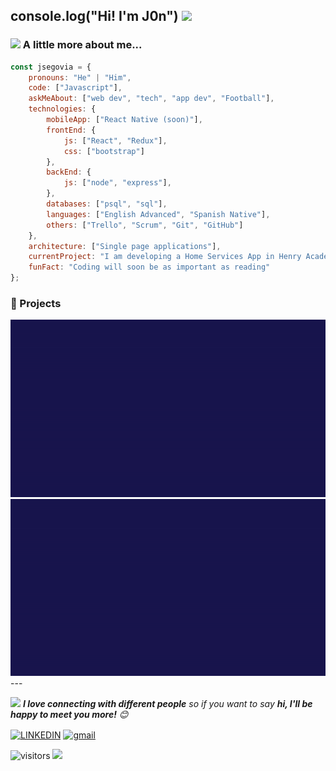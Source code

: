 ## console.log("Hi! I'm J0n") <img src="https://media.giphy.com/media/mGcNjsfWAjY5AEZNw6/giphy.gif" width="50">
### <img src="https://media.giphy.com/media/VgCDAzcKvsR6OM0uWg/giphy.gif" width="50"> A little more about me...  

```javascript
const jsegovia = {
    pronouns: "He" | "Him",
    code: ["Javascript"],
    askMeAbout: ["web dev", "tech", "app dev", "Football"],
    technologies: {
        mobileApp: ["React Native (soon)"],
        frontEnd: {
            js: ["React", "Redux"],
            css: ["bootstrap"]
        },
        backEnd: {
            js: ["node", "express"],
        },
        databases: ["psql", "sql"],
        languages: ["English Advanced", "Spanish Native"],
        others: ["Trello", "Scrum", "Git", "GitHub"]
    },
    architecture: ["Single page applications"],
    currentProject: "I am developing a Home Services App in Henry Academy",
    funFact: "Coding will soon be as important as reading"
};
```

### 💼 Projects
<div display="flex" flex-direction="column">
   <a href="https://countries-app-roan.vercel.app/" rel="noopener noreferrer" target="_blank" width="100%" align="center">
      <img src="./imgs/countries.gif" alt="pi-countries-app"/>
    </a>
   <a href="https://pf-web-service.vercel.app/" rel="noopener noreferrer" target="_blank" width="100%" align="center">
      <img src="./imgs/webservice.gif" alt="pf-web-service"/>
    </a>
</div>
---

<img src="https://media.giphy.com/media/LnQjpWaON8nhr21vNW/giphy.gif" width="60"> <em><b>I love connecting with different people</b> so if you want to say <b>hi, I'll be happy to meet you more!</b> 😊</em>

<a href="https://www.linkedin.com/in/jonatan-segovia-dev/"><img alt="LINKEDIN" src="https://img.shields.io/badge/Linkedin-Jonatan%20Segovia-blue?style=flat-square&logo=linkedin" align="center"></a>
<a href="mailto:jsegovia.ush@gmail.com"><img alt="gmail" src="https://img.shields.io/badge/GMAIL-jsegovia.ush%40gmail.com-red?style=flat-square&logo=gmail" align="center"></a>

![visitors](https://visitor-badge.laobi.icu/badge?page_id="https://github.com/jonatansegovia/jonatansegovia/blob/main/README.md")
<img src="https://media.giphy.com/media/dxn6fRlTIShoeBr69N/giphy.gif" width="30"/>

